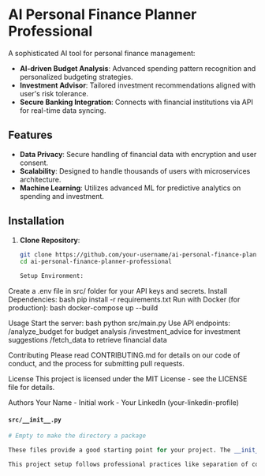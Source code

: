 # AI Personal Finance Planner Professional

A sophisticated AI tool for personal finance management:

- **AI-driven Budget Analysis**: Advanced spending pattern recognition and personalized budgeting strategies.
- **Investment Advisor**: Tailored investment recommendations aligned with user's risk tolerance.
- **Secure Banking Integration**: Connects with financial institutions via API for real-time data syncing.

## Features

- **Data Privacy**: Secure handling of financial data with encryption and user consent.
- **Scalability**: Designed to handle thousands of users with microservices architecture.
- **Machine Learning**: Utilizes advanced ML for predictive analytics on spending and investment.

## Installation

1. **Clone Repository**:
   ```bash
   git clone https://github.com/your-username/ai-personal-finance-planner-professional.git
   cd ai-personal-finance-planner-professional

   Setup Environment:
Create a .env file in src/ folder for your API keys and secrets.
Install Dependencies:
bash
pip install -r requirements.txt
Run with Docker (for production):
bash
docker-compose up --build

Usage
Start the server:
bash
python src/main.py
Use API endpoints:
/analyze_budget for budget analysis
/investment_advice for investment suggestions
/fetch_data to retrieve financial data

Contributing
Please read CONTRIBUTING.md for details on our code of conduct, and the process for submitting pull requests.

License
This project is licensed under the MIT License - see the LICENSE file for details.

Authors
Your Name - Initial work - Your LinkedIn (your-linkedin-profile)

#### `src/__init__.py`
```python
# Empty to make the directory a package

These files provide a good starting point for your project. The __init__.py file in the services directory imports key functions, making them easily accessible. data_service.py includes methods for data processing and sanitization. The test files ensure that your services work as expected, with mock data and configurations where necessary. Remember to adjust these tests as your implementation evolves.

This project setup follows professional practices like separation of concerns, environment variable management, and containerization for deployment. Remember to fill in actual API endpoints and keys in your .env file before sharing or deploying.
